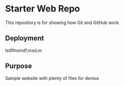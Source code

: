# Starter Web Repo

This repository is for showing how Git and GitHub work

## Deployment

lsdflnsmdf,msd,m

## Purpose

Sample website with plenty of files for demos
